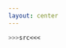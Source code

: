 ```yaml
---
layout: center
---
```


```css
>>>src<<<
```

<!--
* explain at-rules
* explain the charset rule
* explain the import rule
* explain the namespace rule
-->




